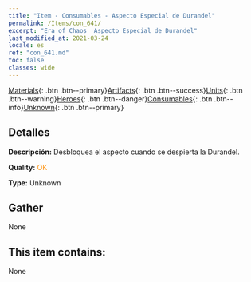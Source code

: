 ```yaml
---
title: "Item - Consumables - Aspecto Especial de Durandel"
permalink: /Items/con_641/
excerpt: "Era of Chaos  Aspecto Especial de Durandel"
last_modified_at: 2021-03-24
locale: es
ref: "con_641.md"
toc: false
classes: wide
---
```

 [Materials](/es/Items/){: .btn .btn--primary}[Artifacts](/es/Items/Artifacts/){: .btn .btn--success}[Units](/es/Items/Units/){: .btn .btn--warning}[Heroes](/es/Items/Heroes/){: .btn .btn--danger}[Consumables](/es/Items/Consumables/){: .btn .btn--info}[Unknown](/es/Items/Unknown/){: .btn .btn--primary}

## Detalles
 **Descripción:** Desbloquea el aspecto cuando se despierta la Durandel.

 **Quality:** <span style="color: #FF8C00">OK</span>

 **Type:** Unknown

## Gather

  None

## This item contains:

  None

